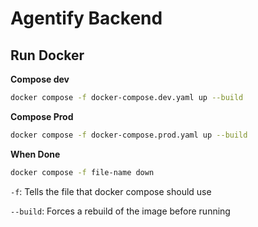 # Agentify Backend

## Run Docker

**Compose dev**

```bash
docker compose -f docker-compose.dev.yaml up --build
```

**Compose Prod**

```bash
docker compose -f docker-compose.prod.yaml up --build
```

**When Done**

```bash
docker compose -f file-name down
```

`-f`: Tells the file that docker compose should use

`--build`: Forces a rebuild of the image before running
